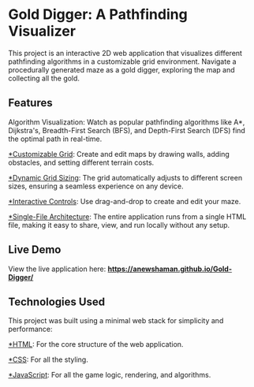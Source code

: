 # Gold Digger: A Pathfinding Visualizer
This project is an interactive 2D web application that visualizes different pathfinding algorithms in a customizable grid environment. Navigate a procedurally generated maze as a gold digger, exploring the map and collecting all the gold.

## Features
Algorithm Visualization</u>: Watch as popular pathfinding algorithms like A*, Dijkstra's, Breadth-First Search (BFS), and Depth-First Search (DFS) find the optimal path in real-time.

<u>*Customizable Grid</u>: Create and edit maps by drawing walls, adding obstacles, and setting different terrain costs.

<u>*Dynamic Grid Sizing</u>: The grid automatically adjusts to different screen sizes, ensuring a seamless experience on any device.

<u>*Interactive Controls</u>: Use drag-and-drop to create and edit your maze.

<u>*Single-File Architecture</u>: The entire application runs from a single HTML file, making it easy to share, view, and run locally without any setup.

## Live Demo
View the live application here: **https://anewshaman.github.io/Gold-Digger/**

## Technologies Used
This project was built using a minimal web stack for simplicity and performance:

<u>*HTML</u>: For the core structure of the web application.

<u>*CSS</u>: For all the styling.

<u>*JavaScript</u>: For all the game logic, rendering, and algorithms.
